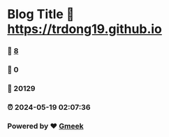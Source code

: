 # Blog Title :link: https://trdong19.github.io 
### :page_facing_up: [8](https://trdong19.github.io/tag.html) 
### :speech_balloon: 0 
### :hibiscus: 20129 
### :alarm_clock: 2024-05-19 02:07:36 
### Powered by :heart: [Gmeek](https://github.com/Meekdai/Gmeek)
